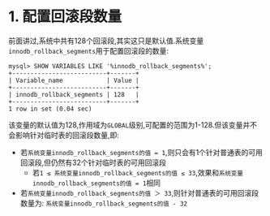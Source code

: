 # 1. 配置回滚段数量

前面讲过,系统中共有128个回滚段,其实这只是默认值.系统变量`innodb_rollback_segments`用于配置回滚段的数量:

```
mysql> SHOW VARIABLES LIKE '%innodb_rollback_segments%';
+--------------------------+-------+
| Variable_name            | Value |
+--------------------------+-------+
| innodb_rollback_segments | 128   |
+--------------------------+-------+
1 row in set (0.04 sec)
```

该变量的默认值为128,作用域为`GLOBAL`级别,可配置的范围为1-128.但该变量并不会影响针对临时表的回滚段数量,即:

- 若`系统变量innodb_rollback_segments的值 = 1`,则只会有1个针对普通表的可用回滚段,但仍然有32个针对临时表的可用回滚段
  - 若`1 ≤ 系统变量innodb_rollback_segments的值 ≤ 33`,效果和`系统变量innodb_rollback_segments的值 = 1`相同
- 若`系统变量innodb_rollback_segments的值 ＞ 33`,则针对普通表的可用回滚段数量为: `系统变量innodb_rollback_segments的值 - 32`
